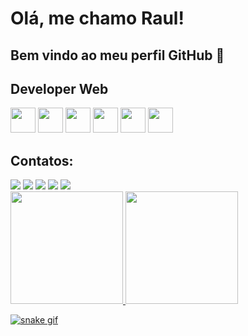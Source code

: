 
# Olá, me chamo Raul! 
## Bem vindo ao meu perfil GitHub 👋


  ## Developer Web
  <div>
  <img src="https://cdn.jsdelivr.net/gh/devicons/devicon/icons/html5/html5-original.svg" width="40" heigth="40"/>
  <img src="https://cdn.jsdelivr.net/gh/devicons/devicon/icons/css3/css3-original.svg" width="40" heigth="40"/>
  <img src="https://cdn.jsdelivr.net/gh/devicons/devicon/icons/javascript/javascript-original.svg" width="40" heigth="40"/>
  <img src="https://cdn.jsdelivr.net/gh/devicons/devicon/icons/jquery/jquery-original.svg" width="40" heigth="40"/>
  <img src="https://cdn.jsdelivr.net/gh/devicons/devicon/icons/php/php-original.svg" width="40" heigth="40" />
  <img src="https://cdn.jsdelivr.net/gh/devicons/devicon/icons/postgresql/postgresql-original.svg" width="40" heigth="40"/>
                    
</div>

## Contatos:
<div>
<a href="https://www.youtube.com/seu-canal-youtube-aqui" target="_blank"><img src="https://img.shields.io/badge/YouTube-FF0000?style=for-the-badge&logo=youtube&logoColor=white" target="_blank"></a>
<a href="https://instagram.com/seu-usuário-instagram-aqui" target="_blank"><img src="https://img.shields.io/badge/-Instagram-%23E4405F?style=for-the-badge&logo=instagram&logoColor=white" target="_blank"></a>
<a href="https://www.twitch.tv/seu-usuário-aqui" target="_blank"><img src="https://img.shields.io/badge/Twitch-9146FF?style=for-the-badge&logo=twitch&logoColor=white" target="_blank"></a>
<a href = "mailto:contato@seu-usuário-aqui"><img src="https://img.shields.io/badge/Gmail-D14836?style=for-the-badge&logo=gmail&logoColor=white" target="_blank"></a>
<a href="https://www.linkedin.com/in/seu-usuário-linkedln-aqui" target="_blank"><img src="https://img.shields.io/badge/-LinkedIn-%230077B5?style=for-the-badge&logo=linkedin&logoColor=white" target="_blank"></a>   
</div>

<div>
  
<a href="https://github.com/RavL84">
<img height="180em" src="https://github-readme-stats.vercel.app/api/top-langs/?username=RavL84&layout=compact&langs_count=7&theme=dracula"/>
<img height="180em" src="https://github-readme-stats.vercel.app/api?username=RavL84&show_icons=true&theme=dracula&include_all_commits=true&count_private=true"/>
</div>


 
 ![snake gif](https://github.com/RavL84/RavL84/blob/output/github-contribution-grid-snake.svg)
  
